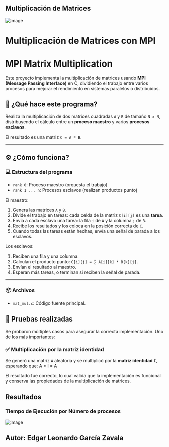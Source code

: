 ## Multiplicación de Matrices

![image](https://github.com/user-attachments/assets/39931cd0-8393-4ce7-bf8d-894a2bf9519a)


# Multiplicación de Matrices con MPI

# MPI Matrix Multiplication

Este proyecto implementa la multiplicación de matrices usando **MPI (Message Passing Interface)** en C, dividiendo el trabajo entre varios procesos para mejorar el rendimiento en sistemas paralelos o distribuidos.

## 🧠 ¿Qué hace este programa?

Realiza la multiplicación de dos matrices cuadradas `A` y `B` de tamaño `N x N`, distribuyendo el cálculo entre un **proceso maestro** y varios **procesos esclavos**.

El resultado es una matriz `C = A * B`.

---

## ⚙️ ¿Cómo funciona?

### 💻 Estructura del programa

- `rank 0`: Proceso maestro (orquesta el trabajo)
- `rank 1 ... n`: Procesos esclavos (realizan productos punto)

El maestro:
1. Genera las matrices `A` y `B`.
2. Divide el trabajo en tareas: cada celda de la matriz `C[i][j]` es una **tarea**.
3. Envía a cada esclavo una tarea: la fila `i` de `A` y la columna `j` de `B`.
4. Recibe los resultados y los coloca en la posición correcta de `C`.
5. Cuando todas las tareas están hechas, envía una señal de parada a los esclavos.

Los esclavos:
1. Reciben una fila y una columna.
2. Calculan el producto punto: `C[i][j] = ∑ A[i][k] * B[k][j]`.
3. Envían el resultado al maestro.
4. Esperan más tareas, o terminan si reciben la señal de parada.

---

### 📦 Archivos

- `mat_mul.c`: Código fuente principal.

## 🧪 Pruebas realizadas

Se probaron múltiples casos para asegurar la correcta implementación. Uno de los más importantes:

### ✅ Multiplicación por la matriz identidad

Se generó una matriz `A` aleatoria y se multiplicó por la **matriz identidad `I`**, esperando que: A * I = A


El resultado fue correcto, lo cual valida que la implementación es funcional y conserva las propiedades de la multiplicación de matrices.

## Resultados

### Tiempo de Ejecución por Número de procesos
![image](https://github.com/user-attachments/assets/57221f27-806c-4e11-a89f-397c9ad301d7)

## Autor: Edgar Leonardo García Zavala


